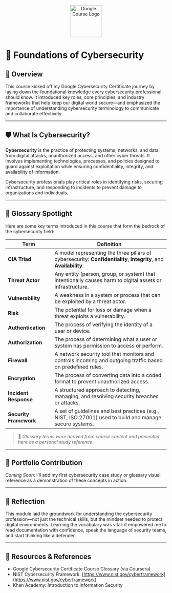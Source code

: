 <p align="center"><img src="Google-Cybersecurity-Training-Portfolio/Assets/Google_logo.png" alt="Google Course Logo" width="100"/></p>

# 🧭 Foundations of Cybersecurity

## 📌 Overview
This course kicked off my Google Cybersecurity Certificate journey by laying down the foundational knowledge every cybersecurity professional should know. It introduced key roles, core principles, and industry frameworks that help keep our digital world secure—and emphasized the importance of understanding cybersecurity terminology to communicate and collaborate effectively.

---

## 🛡️ What Is Cybersecurity?

**Cybersecurity** is the practice of protecting systems, networks, and data from digital attacks, unauthorized access, and other cyber threats. It involves implementing technologies, processes, and policies designed to guard against exploitation while ensuring confidentiality, integrity, and availability of information.

Cybersecurity professionals play critical roles in identifying risks, securing infrastructure, and responding to incidents to prevent damage to organizations and individuals.

---

## 🧠 Glossary Spotlight

Here are some key terms introduced in this course that form the bedrock of the cybersecurity field:

| Term                    | Definition |
|------------------------|------------|
| **CIA Triad**          | A model representing the three pillars of cybersecurity: **Confidentiality**, **Integrity**, and **Availability**. |
| **Threat Actor**       | Any entity (person, group, or system) that intentionally causes harm to digital assets or infrastructure. |
| **Vulnerability**      | A weakness in a system or process that can be exploited by a threat actor. |
| **Risk**               | The potential for loss or damage when a threat exploits a vulnerability. |
| **Authentication**     | The process of verifying the identity of a user or device. |
| **Authorization**      | The process of determining what a user or system has permission to access or perform. |
| **Firewall**           | A network security tool that monitors and controls incoming and outgoing traffic based on predefined rules. |
| **Encryption**         | The process of converting data into a coded format to prevent unauthorized access. |
| **Incident Response**  | A structured approach to detecting, managing, and resolving security breaches or attacks. |
| **Security Framework** | A set of guidelines and best practices (e.g., NIST, ISO 27001) used to build and manage secure systems. |

> 📌 _Glossary terms were derived from course content and presented here as a personal study reference._

---

## 📂 Portfolio Contribution
*Coming Soon:* I’ll add my first cybersecurity case study or glossary visual reference as a demonstration of these concepts in action.

---

## 💬 Reflection
This module laid the groundwork for understanding the cybersecurity profession—not just the technical skills, but the mindset needed to protect digital environments. Learning the vocabulary was vital: it empowered me to read documentation with confidence, speak the language of security teams, and start thinking like a defender.

---

## 🔗 Resources & References
- Google Cybersecurity Certificate Course Glossary (via Coursera)
- NIST Cybersecurity Framework: [https://www.nist.gov/cyberframework](https://www.nist.gov/cyberframework)
- Khan Academy: Introduction to Information Security
